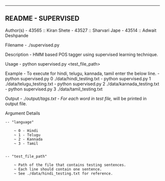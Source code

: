 --------------------------------------------------------------------------
README - SUPERVISED
--------------------------------------------------------------------------

Author(s)	- 43565 :: Kiran Shete
		- 43527 :: Sharvari Jape
		- 43514 :: Adwait Deshpande


Filename	 	- ./supervised.py

Description	- HMM based POS tagger using supervised learning technique.

Usage		- python supervised.py <language> <test_file_path> 
	
Example		- To execute for hindi, telugu, kannada, tamil enter the below line.
		- python supervised.py 0 ./data/hindi_testing.txt
		- python supervised.py 1 ./data/telugu_testing.txt
		- python supervised.py 2 ./data/kannada_testing.txt
		- python supervised.py 3 ./data/tamil_testing.txt

Output		- ./output/<language>_tags.txt
		- For each word in test file, <word>_<tag> will be printed in output file.

Argument Details

	-- "language" 

		~ 0 - Hindi
 		~ 1 - Telugu
 		~ 2 - Kannada
 		~ 3 - Tamil


	-- "test_file_path"

		~ Path of the file that contains testing sentences.
		~ Each line should contain one sentence.
		~ See ./data/hindi_testing.txt for reference.


